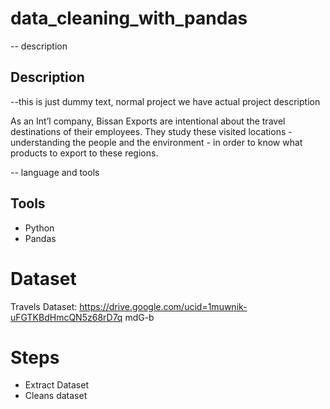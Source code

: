 # data_cleaning_with_pandas

-- description

## Description

--this is just dummy text, normal project we have actual project description

As an Int’l company, Bissan Exports are intentional
about the travel destinations of their employees.
They study these visited locations - understanding
the people and the environment - in order to know
what products to export to these regions.

-- language and tools

## Tools

- Python
- Pandas

# Dataset

Travels Dataset: https://drive.google.com/ucid=1muwnik-uFGTKBdHmcQN5z68rD7q
mdG-b

# Steps

- Extract Dataset
- Cleans dataset
